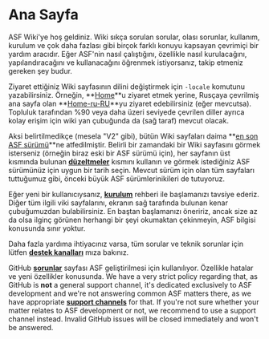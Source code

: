 # Ana Sayfa

ASF Wiki'ye hoş geldiniz. Wiki sıkça sorulan sorular, olası sorunlar, kullanım, kurulum ve çok daha fazlası gibi birçok farklı konuyu kapsayan çevrimiçi bir yardım aracıdır. Eğer ASF'nin nasıl çalıştığını, özellikle nasıl kurulacağını, yapılandıracağını ve kullanacağını öğrenmek istiyorsanız, takip etmeniz gereken şey budur.

Ziyaret ettiğiniz Wiki sayfasının dilini değiştirmek için `-locale` komutunu yazabilirsiniz. Örneğin,  **[Home](https://github.com/JustArchiNET/ArchiSteamFarm/wiki/Home)**u ziyaret etmek yerine, Rusçaya çevrilmiş ana sayfa olan **[Home-ru-RU](https://github.com/JustArchiNET/ArchiSteamFarm/wiki/Home-ru-RU)**yu ziyaret edebilirsiniz (eğer mevcutsa). Topluluk tarafından %90 veya daha üzeri seviyede çevrilen diller ayrıca kolay erişim için wiki yan çubuğunda da (sağ taraf) mevcut olacak.

Aksi belirtilmedikçe (mesela "V2" gibi), bütün Wiki sayfaları daima **[en son ASF sürümü](https://github.com/JustArchiNET/ArchiSteamFarm/releases)**ne atfedilmiştir. Belirli bir zamandaki bir Wiki sayfasını görmek isterseniz (örneğin biraz eski bir ASF sürümü için), her sayfanın üst kısmında bulunan **[düzeltmeler](https://github.com/JustArchiNET/ArchiSteamFarm/wiki/_history)** kısmını kullanın ve görmek istediğiniz ASF sürümünüz için uygun bir tarih seçin. Mevcut sürüm için olan tüm sayfaları tuttuğumuz gibi, önceki büyük ASF sürümlerinikileri de tutuyoruz.

Eğer yeni bir kullanıcıysanız, **[kurulum](https://github.com/JustArchiNET/ArchiSteamFarm/wiki/Setting-up)** rehberi ile başlamanızı tavsiye ederiz. Diğer tüm ilgili viki sayfalarını, ekranın sağ tarafında bulunan kenar çubuğumuzdan bulabilirsiniz. En baştan başlamanızı öneririz, ancak size az da olsa ilginç görünen herhangi bir şeyi okumaktan çekinmeyin, ASF bilgisi konusunda sınır yoktur.

Daha fazla yardıma ihtiyacınız varsa, tüm sorular ve teknik sorunlar için lütfen **[destek kanalları](https://github.com/JustArchiNET/ArchiSteamFarm/blob/main/.github/SUPPORT.md)** mıza bakınız.

GitHub **[sorunlar](https://github.com/JustArchiNET/ArchiSteamFarm/issues)** sayfası ASF geliştirilmesi için kullanılıyor. Özellikle hatalar ve yeni özellikler konusunda. We have a very strict policy regarding that, as GitHub is **not** a general support channel, it's dedicated exclusively to ASF development and we're not answering common ASF matters there, as we have appropriate **[support channels](https://github.com/JustArchiNET/ArchiSteamFarm/blob/main/.github/SUPPORT.md)** for that. If you're not sure whether your matter relates to ASF development or not, we recommend to use a support channel instead. Invalid GitHub issues will be closed immediately and won't be answered.